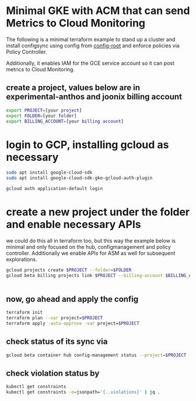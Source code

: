 
# Minimal GKE with ACM that can send Metrics to Cloud Monitoring

The following is a minimal terraform example to stand up a cluster and install 
configsync using config from [config-root](./config-root) and enforce policies via Policy
Controller.

Additionally, it enables IAM for the GCE service account so it can post metrics to Cloud Monitoring.

## create a project, values below are in experimental-anthos and joonix billing account

```bash
export PROJECT=[your project]
export FOLDER=[your folder]
export BILLING_ACCOUNT=[your billing account]
```

# login to GCP, installing gcloud as necessary
```bash
sudo apt install google-cloud-sdk
sudo apt install google-cloud-sdk-gke-gcloud-auth-plugin 

gcloud auth application-default login
```

# create a new project under the folder and enable necessary APIs

we could do this all in terraform too, but this way the example below is minimal
and only focused on the hub, configmanagement and policy controller. Additionally
we enable APIs for ASM as well for subsequent explorations.


```bash
gcloud projects create $PROJECT --folder=$FOLDER
gcloud beta billing projects link $PROJECT --billing-account $BILLING_ACCOUNT
  
```

## now, go ahead and apply the config

```bash
terraform init
terraform plan --var project=$PROJECT
terraform apply -auto-approve -var project=$PROJECT
```

## check status of its sync via
```bash
gcloud beta container hub config-management status --project=$PROJECT
```


## check violation status by

```bash
kubectl get constraints
kubectl get constraints -o=jsonpath='{..violations}' | jq . 
```
